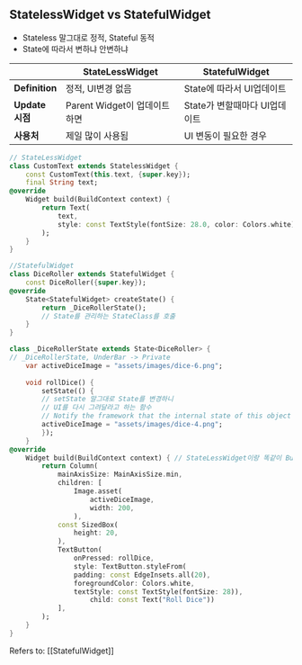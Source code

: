 ## StatelessWidget vs StatefulWidget ##

- Stateless 말그대로 정적, Stateful 동적
- State에 따라서 변하냐 안변하냐

|                   | StateLessWidget        | StatefulWidget      |
| ----------------- | ---------------------- | ------------------- |
| **Definition**    | 정적, UI변경 없음            | State에 따라서 UI업데이트   |
| **Update <br>시점** | Parent Widget이 업데이트 하면 | State가 변할때마다 UI업데이트 |
| **사용처**           | 제일 많이 사용됨              | UI 변동이 필요한 경우       |

```Dart
// StateLessWidget
class CustomText extends StatelessWidget {
	const CustomText(this.text, {super.key});
	final String text;
@override
	Widget build(BuildContext context) {
		return Text(
			text,
			style: const TextStyle(fontSize: 28.0, color: Colors.white),
		);
	}
}

//StatefulWidget
class DiceRoller extends StatefulWidget {
	const DiceRoller({super.key});
@override
	State<StatefulWidget> createState() {
		return _DiceRollerState();
		// State를 관리하는 StateClass를 호출
	}
}

class _DiceRollerState extends State<DiceRoller> { 
// _DiceRollerState, UnderBar -> Private
	var activeDiceImage = "assets/images/dice-6.png"; 
	
	void rollDice() {
		setState(() {
		// setState 말그대로 State를 변경하니
		// UI를 다시 그려달라고 하는 함수
		// Notify the framework that the internal state of this object has changed.
		activeDiceImage = "assets/images/dice-4.png";
		});
	}
@override
	Widget build(BuildContext context) { // StateLessWidget이랑 똑같이 Build
		return Column(
			mainAxisSize: MainAxisSize.min,
			children: [
				Image.asset(
					activeDiceImage,
					width: 200,
				),
			const SizedBox(
				height: 20,
			),
			TextButton(
				onPressed: rollDice,
				style: TextButton.styleFrom(
				padding: const EdgeInsets.all(20),
				foregroundColor: Colors.white,
				textStyle: const TextStyle(fontSize: 28)),
					child: const Text("Roll Dice"))
			],
		);
	}
}
```

Refers to: [[StatefulWidget]]